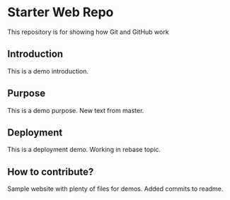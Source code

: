 # Starter Web Repo

This repository is for showing how Git and GitHub work

## Introduction
This is a demo introduction.

## Purpose
This is a demo purpose.
New text from master.

## Deployment
This is a deployment demo.
Working in rebase topic.

## How to contribute?

Sample website with plenty of files for demos.
Added commits to readme.